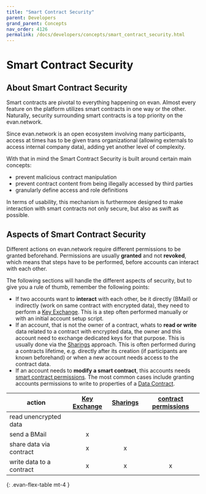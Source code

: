 ```yaml
---
title: "Smart Contract Security"
parent: Developers
grand_parent: Concepts
nav_order: 4126
permalink: /docs/developers/concepts/smart_contract_security.html
---
```


# Smart Contract Security

## About Smart Contract Security
Smart contracts are pivotal to everything happening on evan. Almost every feature on the platform utilizes smart contracts in one way or the other. Naturally, security surrounding smart contracts is a top priority on the evan.network.

Since evan.network is an open ecosystem involving many participants, access at times has to be given trans organizational (allowing externals to access internal company data), adding yet another level of complexity.

With that in mind the Smart Contract Security is built around certain main concepts:
- prevent malicious contract manipulation
- prevent contract content from being illegally accessed by third parties
- granularly define access and role definitions

In terms of usability, this mechanism is furthermore designed to make interaction with smart contracts not only secure, but also as swift as possible.


## Aspects of Smart Contract Security
Different actions on evan.network require different permissions to be granted beforehand. Permissions are usually **granted** and not **revoked**, which means that steps have to be performed, before accounts can interact with each other.

The following sections will handle the different aspects of security, but to give you a rule of thumb, remember the following points:

- If two accounts want to **interact** with each other, be it directly (BMail) or indirectly (work on same contract with encrypted data), they need to perform a [Key Exchange](/docs/developers/concepts/key_exchange). This is a step often performed manually or with an initial account setup script.
- If an account, that is not the owner of a contract, whats to **read or write** data related to a contract with encrypted data, the owner and this account  need to exchange dedicated keys for that purpose. This is usually done via the [Sharings](/docs/developers/concepts/sharings) approach. This is often performed during a contracts lifetime, e.g. directly after its creation (if participants are known beforehand) or when a new account needs access to the contract data.
- If an account needs to **modify a smart contract**, this accounts needs [smart contract permissions](/docs/developers/concepts/smart-contract-permissioning). The most common cases include granting accounts permissions to write to properties of a [Data Contract](/docs/developers/concepts/data-contract.html).

| action                   | [Key Exchange](/docs/developers/concepts/key_exchange) | [Sharings](/docs/developers/concepts/sharings) | [contract permissions](/docs/developers/concepts/smart-contract_permissioning) |
| ---                      | :-: | :-: | :-: |
| read unencrypted data    |     |     |     |
| send a BMail             |  x  |     |     |
| share data via contract  |  x  |  x  |     |
| write data to a contract |  x  |  x  |  x  |
{: .evan-flex-table mt-4 }
